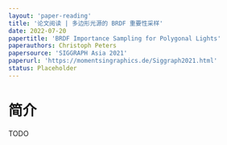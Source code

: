 ```yaml
---
layout: 'paper-reading'
title: '论文阅读 | 多边形光源的 BRDF 重要性采样'
date: 2022-07-20
papertitle: 'BRDF Importance Sampling for Polygonal Lights'
paperauthors: Christoph Peters
papersource: 'SIGGRAPH Asia 2021'
paperurl: 'https://momentsingraphics.de/Siggraph2021.html'
status: Placeholder
---
```


# 简介

TODO
